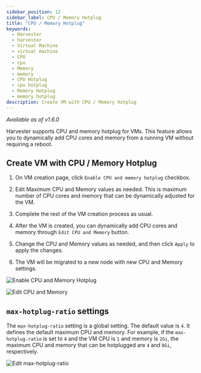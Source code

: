 ```yaml
---
sidebar_position: 12
sidebar_label: CPU / Memory Hotplug
title: "CPU / Memory Hotplug"
keywords:
  - Harvester
  - harvester
  - Virtual Machine
  - virtual machine
  - CPU
  - cpu
  - Memory
  - memory
  - CPU Hotplug
  - cpu hotplug
  - Memory Hotplug
  - memory hotplug
description: Create VM with CPU / Memory Hotplug
---
```


<head>
  <link rel="canonical" href="https://docs.harvesterhci.io/v1.6/vm/cpu-memory-hotplug"/>
</head>

_Available as of v1.6.0_

Harvester supports CPU and memory hotplug for VMs. This feature allows you to dynamically add CPU cores and memory from a running VM without requiring a reboot.

## Create VM with CPU / Memory Hotplug

1. On VM creation page, click `Enable CPU and memory hotplug` checkbox.

1. Edit Maximum CPU and Memory values as needed. This is maximum number of CPU cores and memory that can be dynamically adjusted for the VM.

1. Complete the rest of the VM creation process as usual.

1. After the VM is created, you can dynamically add CPU cores and memory through `Edit CPU and Memory` button.

1. Change the CPU and Memory values as needed, and then click `Apply` to apply the changes.

1. The VM will be migrated to a new node with new CPU and Memory settings.

![Enable CPU and Memory Hotplug](/img/v1.6/cpu-memory-hotplug/enable-cpu-and-memory-hotplug.png)

![Edit CPU and Memory](/img/v1.6/cpu-memory-hotplug/edit-cpu-and-memory.png)

## `max-hotplug-ratio` settings

The `max-hotplug-ratio` setting is a global setting. The default value is `4`. It defines the default maximum CPU and memory. For example, if the `max-hotplug-ratio` is set to `4` and the VM CPU is `1` and memory is `2Gi`, the maximum CPU and memory that can be hotplugged are `4` and `8Gi`, respectively.

![Edit max-hotplug-ratio](/img/v1.6/cpu-memory-hotplug/edit-max-hotplug-ratio.png)
